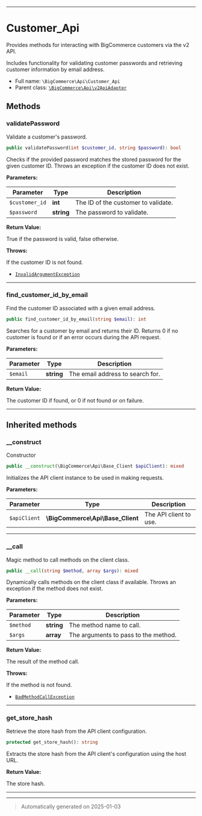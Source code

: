 ***

# Customer_Api

Provides methods for interacting with BigCommerce customers via the v2 API.

Includes functionality for validating customer passwords and retrieving customer
information by email address.

* Full name: `\BigCommerce\Api\Customer_Api`
* Parent class: [`\BigCommerce\Api\v2ApiAdapter`](./classes/BigCommerce/Api/v2ApiAdapter.md)




## Methods


### validatePassword

Validate a customer's password.

```php
public validatePassword(int $customer_id, string $password): bool
```

Checks if the provided password matches the stored password for the given customer ID.
Throws an exception if the customer ID does not exist.






**Parameters:**

| Parameter | Type | Description |
|-----------|------|-------------|
| `$customer_id` | **int** | The ID of the customer to validate. |
| `$password` | **string** | The password to validate. |


**Return Value:**

True if the password is valid, false otherwise.



**Throws:**
<p>If the customer ID is not found.</p>

- [`InvalidArgumentException`](./classes/InvalidArgumentException.md)



***

### find_customer_id_by_email

Find the customer ID associated with a given email address.

```php
public find_customer_id_by_email(string $email): int
```

Searches for a customer by email and returns their ID. Returns 0 if no customer
is found or if an error occurs during the API request.






**Parameters:**

| Parameter | Type | Description |
|-----------|------|-------------|
| `$email` | **string** | The email address to search for. |


**Return Value:**

The customer ID if found, or 0 if not found or on failure.




***


## Inherited methods


### __construct

Constructor

```php
public __construct(\BigCommerce\Api\Base_Client $apiClient): mixed
```

Initializes the API client instance to be used in making requests.






**Parameters:**

| Parameter | Type | Description |
|-----------|------|-------------|
| `$apiClient` | **\BigCommerce\Api\Base_Client** | The API client to use. |





***

### __call

Magic method to call methods on the client class.

```php
public __call(string $method, array $args): mixed
```

Dynamically calls methods on the client class if available. Throws an exception if the method does not exist.






**Parameters:**

| Parameter | Type | Description |
|-----------|------|-------------|
| `$method` | **string** | The method name to call. |
| `$args` | **array** | The arguments to pass to the method. |


**Return Value:**

The result of the method call.



**Throws:**
<p>If the method is not found.</p>

- [`BadMethodCallException`](./classes/BadMethodCallException.md)



***

### get_store_hash

Retrieve the store hash from the API client configuration.

```php
protected get_store_hash(): string
```

Extracts the store hash from the API client's configuration using the host URL.







**Return Value:**

The store hash.




***


***
> Automatically generated on 2025-01-03
